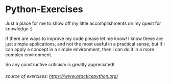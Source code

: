# Python-Exercises
Just a place for me to show off my little accomplishments on my quest for knowledge :)
    
If there are ways to improve my code please let me know!
I know these are just simple applications,
and not the most useful in a practical sense,
but if i can apply a concept in a simple environment,
then i can do it in a more complex environment.

So any constructive criticism is greatly appreciated! 


###### source of exercises: https://www.practicepython.org/
